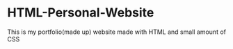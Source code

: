 # HTML-Personal-Website
This is my portfolio(made up) website made with HTML and small amount of CSS

